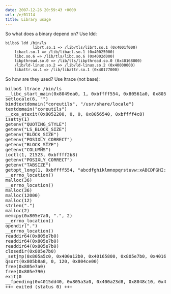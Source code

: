 ```yaml
---
date: 2007-12-26 20:59:43 +0000
url: /e/01114
title: Library usage
---
```


So what does a binary depend on? Use ldd:

	bilbo$ ldd /bin/ls
                librt.so.1 => /lib/tls/librt.so.1 (0x4001f000)
        libacl.so.1 => /lib/libacl.so.1 (0x40025000)
        libc.so.6 => /lib/tls/libc.so.6 (0x4002d000)
        libpthread.so.0 => /lib/tls/libpthread.so.0 (0x40168000)
        /lib/ld-linux.so.2 => /lib/ld-linux.so.2 (0x40000000)
        libattr.so.1 => /lib/libattr.so.1 (0x40177000)
So how are they used? Use ltrace (not base):
<html>
<pre>
bilbo$ ltrace /bin/ls
__libc_start_main(0x8049ea0, 1, 0xbffff554, 0x80561a0, 0x8056200 <unfinished ...>
setlocale(6, "")                                                             = "en_GB.UTF-8"
bindtextdomain("coreutils", "/usr/share/locale")                             = "/usr/share/locale"
textdomain("coreutils")                                                      = "coreutils"
__cxa_atexit(0x8052200, 0, 0, 0x8056540, 0xbffff4c8)                         = 0
isatty(1)                                                                    = 1
getenv("QUOTING_STYLE")                                                      = NULL
getenv("LS_BLOCK_SIZE")                                                      = NULL
getenv("BLOCK_SIZE")                                                         = NULL
getenv("POSIXLY_CORRECT")                                                    = NULL
getenv("BLOCK_SIZE")                                                         = NULL
getenv("COLUMNS")                                                            = NULL
ioctl(1, 21523, 0xbffff2b8)                                                  = 0
getenv("POSIXLY_CORRECT")                                                    = NULL
getenv("TABSIZE")                                                            = NULL
getopt_long(1, 0xbffff554, "abcdfghiklmnopqrstuvw:xABCDFGHI:"..., 0x8056860, NULL) = -1
__errno_location()                                                           = 0x4017b060
malloc(36)                                                                   = 0x805b858
__errno_location()                                                           = 0x4017b060
malloc(36)                                                                   = 0x805b880
malloc(12000)                                                                = 0x805b8a8
malloc(12)                                                                   = 0x805e790
strlen(".")                                                                  = 1
malloc(2)                                                                    = 0x805e7a0
memcpy(0x805e7a0, ".", 2)                                                    = 0x805e7a0
__errno_location()                                                           = 0x4017b060
opendir(".")                                                                 = 0x805e7b0
__errno_location()                                                           = 0x4017b060
readdir64(0x805e7b0)                                                         = 0x805e7cc
readdir64(0x805e7b0)                                                         = 0x805e7e4
readdir64(0x805e7b0)                                                         = NULL
closedir(0x805e7b0)                                                          = 0
_setjmp(0x805a5c0, 0x400a12b0, 0x40165800, 0x805e7b0, 0x40164e8c)            = 0
qsort(0x805b8a8, 0, 120, 0x804ce00)                                          = <void>
free(0x805e7a0)                                                              = <void>
free(0x805e790)                                                              = <void>
exit(0 <unfinished ...>
__fpending(0x4015dd40, 0x805a3a0, 0x400a23d8, 0x8048c10, 0x40165800)         = 0
+++ exited (status 0) +++
</pre>
</html>
